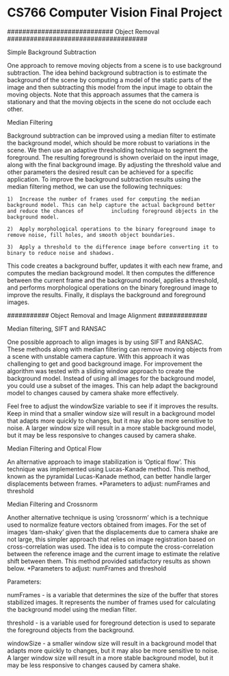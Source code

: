 # CS766 Computer Vision Final Project

############################ Object Removal #####################################

Simple Background Subtraction

One approach to remove moving objects from a scene is to use background subtraction. The idea behind background subtraction is to estimate the background of the scene by computing a model of the static parts of the image and then subtracting this model from the input image to obtain the moving objects. Note that this approach assumes that the camera is stationary and that the moving objects in the scene do not occlude each other.

Median Filtering

Background subtraction can be improved using a median filter to estimate the background model, which should be more robust to variations in the scene. We then use an adaptive thresholding technique to segment the foreground. The resulting foreground is shown overlaid on the input image, along with the final background image. By adjusting the threshold value and other parameters the desired result can be achieved for a specific application.
To improve the background subtraction results using the median filtering method, we can use the following techniques:

    1)	Increase the number of frames used for computing the median background model. This can help capture the actual background better and reduce the chances of         including foreground objects in the background model.
    
    2)	Apply morphological operations to the binary foreground image to remove noise, fill holes, and smooth object boundaries.
    
    3)	Apply a threshold to the difference image before converting it to binary to reduce noise and shadows.
    
This code creates a background buffer, updates it with each new frame, and computes the median background model. It then computes the difference between the current frame and the background model, applies a threshold, and performs morphological operations on the binary foreground image to improve the results. Finally, it displays the background and foreground images.

###########  Object Removal and Image Alignment  #############

Median filtering, SIFT and RANSAC

One possible approach to align images is by using SIFT and RANSAC. These methods along with median filtering can remove moving objects from a scene with unstable camera capture. With this approach it was challenging to get and good background image. For improvement the algorithm was tested with a sliding window approach to create the background model. Instead of using all images for the background model, you could use a subset of the images. This can help adapt the background model to changes caused by camera shake more effectively.

Feel free to adjust the windowSize variable to see if it improves the results. Keep in mind that a smaller window size will result in a background model that adapts more quickly to changes, but it may also be more sensitive to noise. A larger window size will result in a more stable background model, but it may be less responsive to changes caused by camera shake.

Median Filtering and Optical Flow

An alternative approach to image stabilization is ‘Optical flow’. This technique was implemented using Lucas-Kanade method. This method, known as the pyramidal Lucas-Kanade method, can better handle larger displacements between frames.
*Parameters to adjust: numFrames and threshold

Median Filtering and Crossnorm

Another alternative technique is using ‘crossnorm’ which is a technique used to normalize feature vectors obtained from images. For the set of images ‘dam-shaky’ given that the displacements due to camera shake are not large, this simpler approach that relies on image registration based on cross-correlation was used. The idea is to compute the cross-correlation between the reference image and the current image to estimate the relative shift between them. This method provided satisfactory results as shown below. 
*Parameters to adjust: numFrames and threshold



Parameters:

numFrames - is a variable that determines the size of the buffer that stores stabilized images. It represents the number of frames used for calculating the background model using the median filter.

threshold - is a variable used for foreground detection is used to separate the foreground objects from the background.

windowSize - a smaller window size will result in a background model that adapts more quickly to changes, but it may also be more sensitive to noise. A larger window size will result in a more stable background model, but it may be less responsive to changes caused by camera shake.

